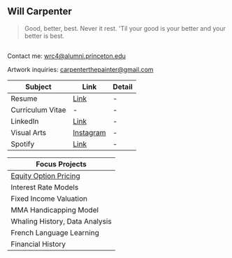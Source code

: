 ## Will Carpenter

>Good, better, best. Never it rest. 'Til your good is your better and your better is best.
##

Contact me:         wrc4@alumni.princeton.edu

Artwork inquiries: carpenterthepainter@gmail.com

| Subject | Link | Detail | 
| --- | --- | --- |
| Resume | [Link](https://github.com/wrcarpenter/Resume) | - | 
| Curriculum Vitae | - | - |  
| LinkedIn |[Link](https://www.linkedin.com/in/williamrcarpenter/) | - | 
| Visual Arts | [Instagram](https://www.instagram.com/carpenterthepainter/) | - | 
| Spotify | [Link](https://open.spotify.com/user/williamrcarpenter) | - | 

| Focus Projects |
| --- |
|[Equity Option Pricing](https://github.com/wrcarpenter/Equity-Derivative-Models/) | 
| Interest Rate Models|
|Fixed Income Valuation|
| MMA Handicapping Model|
| Whaling History, Data Analysis|
|French Language Learning|
|Financial History|



<!--
**wrcarpenter/wrcarpenter** is a ✨ _special_ ✨ repository because its `README.md` (this file) appears on your GitHub profile.

Here are some ideas to get you started:

- 🔭 I’m currently working on ...
- 🌱 I’m currently learning ...
- 👯 I’m looking to collaborate on ...
- 🤔 I’m looking for help with ...
- 💬 Ask me about ...
- 📫 How to reach me: ...
- 😄 Pronouns: ...
- ⚡ Fun fact: ...
-->
